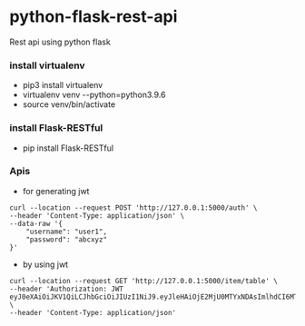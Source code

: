 # python-flask-rest-api
Rest api using python flask

### install virtualenv
- pip3 install virtualenv
- virtualenv venv --python=python3.9.6
- source venv/bin/activate

### install Flask-RESTful 
- pip install Flask-RESTful

### Apis
- for generating jwt
```
curl --location --request POST 'http://127.0.0.1:5000/auth' \
--header 'Content-Type: application/json' \
--data-raw '{
    "username": "user1",
    "password": "abcxyz"
}'
```
- by using jwt
```
curl --location --request GET 'http://127.0.0.1:5000/item/table' \
--header 'Authorization: JWT eyJ0eXAiOiJKV1QiLCJhbGciOiJIUzI1NiJ9.eyJleHAiOjE2MjU0MTYxNDAsImlhdCI6MTYyNTQxNTg0MCwibmJmIjoxNjI1NDE1ODQwLCJpZGVudGl0eSI6MX0.cXBO9Y3ori7p2VyEa4w4gCHs_CQBv9qSYEsQpAVy9ZM' \
--header 'Content-Type: application/json'
```